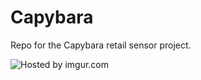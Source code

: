 Capybara
========

Repo for the Capybara retail sensor project.

<img src="http://i.imgur.com/QWGIv0l.jpg" title="Hosted by imgur.com" />
